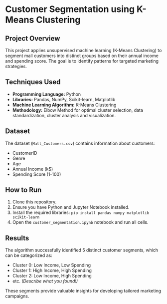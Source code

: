 # Customer Segmentation using K-Means Clustering

## Project Overview
This project applies unsupervised machine learning (K-Means Clustering) to segment mall customers into distinct groups based on their annual income and spending score. The goal is to identify patterns for targeted marketing strategies.

## Techniques Used
- **Programming Language:** Python
- **Libraries:** Pandas, NumPy, Scikit-learn, Matplotlib
- **Machine Learning Algorithm:** K-Means Clustering
- **Methodology:** Elbow Method for optimal cluster selection, data standardization, cluster analysis and visualization.

## Dataset
The dataset (`Mall_Customers.csv`) contains information about customers:
- CustomerID
- Genre
- Age
- Annual Income (k$)
- Spending Score (1-100)

## How to Run
1.  Clone this repository.
2.  Ensure you have Python and Jupyter Notebook installed.
3.  Install the required libraries: `pip install pandas numpy matplotlib scikit-learn`
4.  Open the `customer_segmentation.ipynb` notebook and run all cells.

## Results
The algorithm successfully identified 5 distinct customer segments, which can be categorized as:
- Cluster 0: Low Income, Low Spending
- Cluster 1: High Income, High Spending
- Cluster 2: Low Income, High Spending
- etc. *(Describe what you found!)*

These segments provide valuable insights for developing tailored marketing campaigns.
